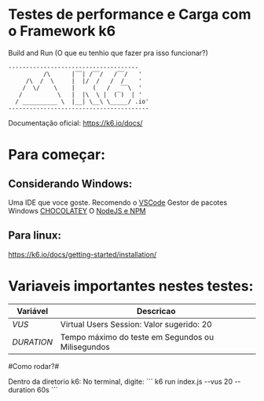 # Testes de performance e Carga com o Framework k6 


Build and Run 
(O que eu tenhio que fazer pra isso funcionar?)


````
-------------------------------------
          /\      |‾‾| /‾‾/   /‾‾/   '
     /\  /  \     |  |/  /   /  /    '
    /  \/    \    |     (   /   ‾‾\  '
   /          \   |  |\  \ |  (‾)  | '
  / __________ \  |__| \__\ \_____/ .io'
----------------------------------------
```` 

Documentação oficial: https://k6.io/docs/


# Para começar:
## Considerando Windows:

Uma IDE que voce goste. Recomendo o [VSCode](https://code.visualstudio.com/download)
Gestor de pacotes Windows [CHOCOLATEY](https://chocolatey.org/install)
O [NodeJS e NPM](https://docs.npmjs.com/downloading-and-installing-node-js-and-npm)


## Para linux:

https://k6.io/docs/getting-started/installation/


# Variaveis importantes nestes testes:

| Variável  | Descricao |
|-----------|----------------------------------------------------|
| _VUS_     | Virtual Users Session: Valor sugerido: 20          |
| _DURATION_| Tempo máximo do teste em Segundos ou Milisegundos  |


#Como rodar?#

Dentro da diretorio k6:
No terminal, digite: 
´´´
k6 run index.js --vus 20 --duration 60s
´´´

